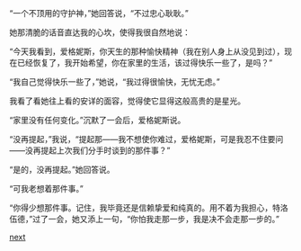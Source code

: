 
“一个不顶用的守护神，”她回答说，“不过忠心耿耿。”

她那清脆的话音直达我的心坎，使得我很自然地说：

“今天我看到，爱格妮斯，你天生的那种愉快精神（我在别人身上从没见到过），现在已经恢复了，我开始希望，你在家里的生活，该过得快乐一些了，是吗？”

“我自己觉得快乐一些了，”她说，“我过得很愉快，无忧无虑。”

我看了看她往上看的安详的面容，觉得使它显得这般高贵的是星光。

“家里没有任何变化。”沉默了一会后，爱格妮斯说。

“没再提起，”我说，“提起那——我不想使你难过，爱格妮斯，可是我忍不住要问——没再提起上次我们分手时谈到的那件事？”

“是的，没再提起。”她回答说。

“可我老想着那件事。”

“你得少想那件事。记住，我毕竟还是信赖挚爱和纯真的。用不着为我担心，特洛伍德，”过了一会，她又添上一句，“你怕我走那一步，我是决不会走那一步的。”

[next](page542)